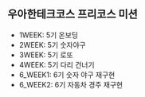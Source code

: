 ## 우아한테크코스 프리코스 미션

- 1WEEK: 5기 온보딩   
- 2WEEK: 5기 숫자야구 
- 3WEEK: 5기 로또
- 4WEEK: 5기 다리 건너기
- 6_WEEK1: 6기 숫자 야구 재구현
- 6_WEEK2: 6기 자동차 경주 재구현 
